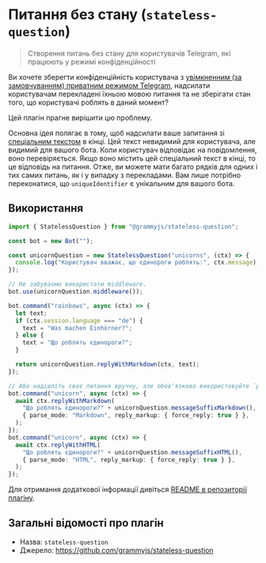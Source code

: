 # Питання без стану (`stateless-question`)

> Створення питань без стану для користувачів Telegram, які працюють у режимі конфіденційності

Ви хочете зберегти конфіденційність користувача з [увімкненним (за замовчуванням) приватним режимом Telegram](https://core.telegram.org/bots/features#privacy-mode), надсилати користувачам перекладені їхньою мовою питання та не зберігати стан того, що користувачі роблять в даний момент?

Цей плагін прагне вирішити цю проблему.

Основна ідея полягає в тому, щоб надсилати ваше запитання зі [спеціальним текстом](https://en.wikipedia.org/wiki/Zero-width_non-joiner) в кінці.
Цей текст невидимий для користувача, але видимий для вашого бота.
Коли користувач відповідає на повідомлення, воно перевіряється.
Якщо воно містить цей спеціальний текст в кінці, то це відповідь на питання.
Отже, ви можете мати багато рядків для одних і тих самих питань, як і у випадку з перекладами.
Вам лише потрібно переконатися, що `uniqueIdentifier` є унікальним для вашого бота.

## Використання

```ts
import { StatelessQuestion } from "@grammyjs/stateless-question";

const bot = new Bot("");

const unicornQuestion = new StatelessQuestion("unicorns", (ctx) => {
  console.log("Користувач вважає, що єдинороги роблять:", ctx.message);
});

// Не забуваємо використати middleware.
bot.use(unicornQuestion.middleware());

bot.command("rainbows", async (ctx) => {
  let text;
  if (ctx.session.language === "de") {
    text = "Was machen Einhörner?";
  } else {
    text = "Що роблять єдинороги?";
  }

  return unicornQuestion.replyWithMarkdown(ctx, text);
});

// Або надішліть своє питання вручну, але обовʼязково використовуйте `parse_mode` та `force_reply` (!).
bot.command("unicorn", async (ctx) => {
  await ctx.replyWithMarkdown(
    "Що роблять єдинороги?" + unicornQuestion.messageSuffixMarkdown(),
    { parse_mode: "Markdown", reply_markup: { force_reply: true } },
  );
});
bot.command("unicorn", async (ctx) => {
  await ctx.replyWithHTML(
    "Що роблять єдинороги?" + unicornQuestion.messageSuffixHTML(),
    { parse_mode: "HTML", reply_markup: { force_reply: true } },
  );
});
```

Для отримання додаткової інформації дивіться [README в репозиторії плагіну](https://github.com/grammyjs/stateless-question).

## Загальні відомості про плагін

- Назва: `stateless-question`
- Джерело: <https://github.com/grammyjs/stateless-question>
